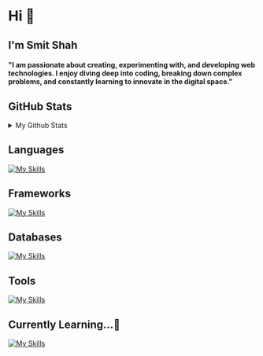 <h1>Hi 👋</h1>
<h2>I'm Smit Shah</h2>

<h4 >
  "I am passionate about creating, experimenting with, and developing web technologies. I enjoy diving deep into coding, breaking down complex problems, and constantly learning to innovate in the digital space."
</h4>

<h2>GitHub Stats</h2>
<details>
<summary> 
My Github Stats
</summary>

![Smit's Github Stats](https://github-readme-stats.vercel.app/api?username=Shahsmit075&show_icons=true&hide_title=true&count_private=true&theme=dark)


</details>



<h2>Languages</h2>

[![My Skills](https://skillicons.dev/icons?i=ts,js,cpp,java)](https://skillicons.dev)

<h2>Frameworks</h2>
  
[![My Skills](https://skillicons.dev/icons?i=nextjs,express,nodejs,react,vite)](https://skillicons.dev)

<h2>Databases</h2>
  
[![My Skills](https://skillicons.dev/icons?i=mongo,mysql,postgres,prisma)](https://skillicons.dev)

<h2>Tools</h2>
 
[![My Skills](https://skillicons.dev/icons?i=git,docker,cloudflare,gcp,aws,postman)](https://skillicons.dev)


<h2>Currently Learning...🚀</h2>
  
[![My Skills](https://skillicons.dev/icons?i=nestjs,redis,kafka,nginx,redis)](https://skillicons.dev)
